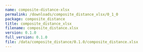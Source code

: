 ```yaml
---
name: composite-distance-xlsx
permalink: /downloads/composite_distance_xlsx/0_1_0
package: composite_distance
title: composite_distance_xlsx
filename: composite_distance.xlsx
version: 0.1.0
full_version: 0.1.0
file: /data/composite_distance/0.1.0/composite_distance.xlsx
---
```

